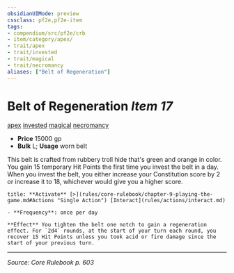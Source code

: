 ```yaml
---
obsidianUIMode: preview
cssclass: pf2e,pf2e-item
tags:
- compendium/src/pf2e/crb
- item/category/apex/
- trait/apex
- trait/invested
- trait/magical
- trait/necromancy
aliases: ["Belt of Regeneration"]
---
```

# Belt of Regeneration *Item 17*  
[apex](apex.md "Apex Item Trait")  [invested](invested.md "Invested Item Trait")  [magical](magical.md "Magical Item Trait")  [necromancy](necromancy.md "Necromancy School Trait")  

- **Price** 15000 gp
- **Bulk** L; **Usage** worn belt

This belt is crafted from rubbery troll hide that's green and orange in color. You gain 15 temporary Hit Points the first time you invest the belt in a day. When you invest the belt, you either increase your Constitution score by 2 or increase it to 18, whichever would give you a higher score.

```ad-embed-ability
title: **Activate** [>](rules/core-rulebook/chapter-9-playing-the-game.md#Actions "Single Action") [Interact](rules/actions/interact.md)

- **Frequency**: once per day

**Effect** You tighten the belt one notch to gain a regeneration effect. For `2d4` rounds, at the start of your turn each round, you recover 15 Hit Points unless you took acid or fire damage since the start of your previous turn.
```


---
*Source: Core Rulebook p. 603*